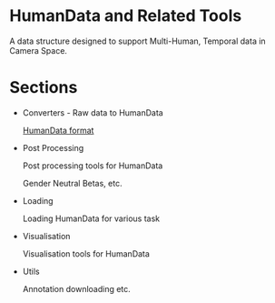# HumanData and Related Tools
A data structure designed to support Multi-Human, Temporal data in Camera Space. 

# Sections
- Converters - Raw data to HumanData 
  
  [HumanData format](/docs/humandata.md)
  
- Post Processing

  Post processing tools for HumanData

  Gender Neutral Betas, etc.

- Loading

  Loading HumanData for various task

- Visualisation

    Visualisation tools for HumanData

- Utils

    Annotation downloading etc.